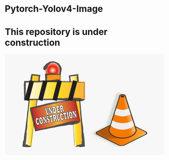 # Pytorch-Yolov4-Image
# This repository is under construction

![under_cons](./asset/in-work-construction.PNG)
